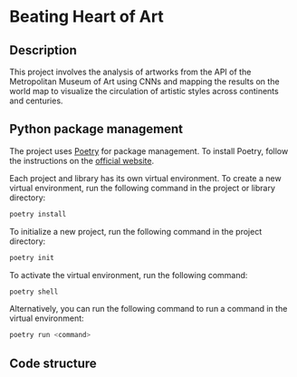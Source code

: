 # Beating Heart of Art

## Description

This project involves the analysis of artworks from the API of the Metropolitan Museum of Art using CNNs and mapping the results on the world map to visualize the circulation of artistic styles across continents and centuries.

## Python package management

The project uses [Poetry](https://python-poetry.org/) for package management. To install Poetry, follow the instructions on the [official website](https://python-poetry.org/docs/#installation).

Each project and library has its own virtual environment. To create a new virtual environment, run the following command in the project or library directory:

```bash
poetry install
```

To initialize a new project, run the following command in the project directory:

```bash
poetry init
```

To activate the virtual environment, run the following command:

```bash
poetry shell
```

Alternatively, you can run the following command to run a command in the virtual environment:

```bash
poetry run <command>
```

## Code structure

